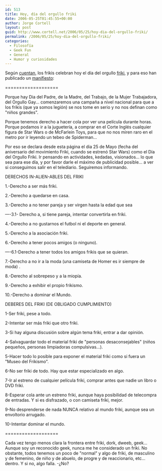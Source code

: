 ```yaml
---
id: 513
title: Hoy, dí­a del orgullo friki
date: 2006-05-25T01:45:55+00:00
author: Jorge Cortell
layout: post
guid: http://www.cortell.net/2006/05/25/hoy-dia-del-orgullo-friki/
permalink: /2006/05/25/hoy-dia-del-orgullo-friki/
categories:
  - Filosofí­a
  - Geek Fun
  - General
  - Humor y curiosidades
---
```

Según <a target="_blank" title="Baquia dí­a del friki" href="http://blogs.baquia.com/zumodered/post/2006/05/23/el-dia-los-raritos">cuentan</a>, los frikis celebran hoy el dí­a del orgullo <a target="_blank" title="definición de friki" href="http://es.wikipedia.org/wiki/Friki">friki</a>, y para eso han publicado un <a target="_blank" title="Manifiesto Friki" href="http://www.alvarezperea.com/diaorgullofriki/manifiesto.htm">manifiesto</a>:

===================

Porque hay Dia del Padre, de la Madre, del Trabajo, de la Mujer Trabajadora, del Orgullo Gay... comenzaremos una campaña a nivel nacional para que a los frikis (que ya somos legión) se nos tome en serio y no nos definan como "niños grandes".

Porque tenemos derecho a hacer cola por ver una pelí­cula durante horas. Porque podamos ir a la jugueterí­a, a comprar en el Corte Inglés cualquier figura de Star Wars o de McFarlein Toys, para que no nos miren raro en el metro por ir leyendo un tebeo de Spiderman...

Por eso se declara desde esta página el dia 25 de Mayo (fecha del aniversario del movimiento Friki, cuando se estrenó Star Wars) como el Dí­a del Orgullo Friki. Ir pensando en actividades, kedadas, visionados... lo que sea para ese dí­a, y por favor darle el máximo de publicidad posible... a ver si conseguimos salir en el telediario. Seguiremos informando.

DERECHOS IN-ALIEN-ABLES DEL FRIKI

1.-Derecho a ser más friki.
  
2.-Derecho a quedarse en casa.
  
3.-Derecho a no tener pareja y ser virgen hasta la edad que sea
  
—-3.1- Derecho a, si tiene pareja, intentar convertirla en friki.
  
4.-Derecho a no gustarnos el futbol ni el deporte en general.
  
5.-Derecho a la asociación friki.
  
6.-Derecho a tener pocos amigos (o ninguno).
  
—-6.1-Derecho a tener todos los amigos frikis que se quieran.
  
7.-Derecho a no ir a la moda (una camiseta de Homer es ir siempre de moda) .
  
8.-Derecho al sobrepeso y a la miopí­a.
  
9.-Derecho a exhibir el propio frikismo.
  
10.-Derecho a dominar el Mundo.

DEBERES DEL FRIKI (DE OBLIGADO CUMPLIMIENTO)

1-Ser friki, pese a todo.
  
2-Intentar ser más friki que otro friki.
  
3-Si hay alguna discusión sobre algún tema friki, entrar a dar opinión.
  
4-Salvaguardar todo el material friki de "personas desaconsejables" (niños pequeños, personas limpiadoras compulsivas...).
  
5-Hacer todo lo posible para exponer el material friki como si fuera un "Museo del Frikismo".
  
6-No ser friki de todo. Hay que estar especializado en algo.
  
7-Ir al estreno de cualquier pelí­cula friki, comprar antes que nadie un libro o DVD friki.
  
8-Esperar cola ante un estreno friki, aunque haya posibilidad de telecompra de entradas. Y si es disfrazado, o con camiseta friki, mejor.
  
9-No desprenderse de nada NUNCA relativo al mundo friki, aunque sea un envoltorio arrugado.
  
10-Intentar dominar el mundo.

===================

Cada vez tengo menos clara la frontera entre friki, dork, dweeb, geek... Aunque soy un reconocido geek, nunca me he considerado un friki. No obstante, todos tenemos un poco de "normal" y algo de friki, de masculino y de femenino, de niño y de abuelo, de progre y de reaccionario, etc... dentro. Y si no, algo falla. -¿No?